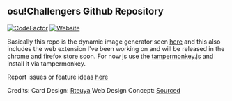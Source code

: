 ## osu!Challengers Github Repository
[![CodeFactor](https://www.codefactor.io/repository/github/paraliyzedevo/osu-Challengers-Extension/badge)](https://www.codefactor.io/repository/github/paraliyzedevo/osu-Challengers-Extension)
[![Website](https://img.shields.io/badge/-Card%20Generator-6a0dad?style=flat&logo=osu&logoColor=FFFFFF&labelColor=ff1493&color=6a0dad)](https://api.paraliyzed.net/)

Basically this repo is the dynamic image generator seen [here](api.paraliyzed.net) and this also includes the web extension I've been working on and will be released in the chrome and firefox store soon. For now js use the [tampermonkey.js](https://github.com/ParaliyzedEvo/osu-Challengers-Extension/blob/main/tampermonkey.js) and install it via tampermonkey.

Report issues or feature ideas [here](https://github.com/ParaliyzedEvo/osu-Challengers-Extension/issues)

Credits: 
Card Design: [Rteuya](https://www.youtube.com/@eightysixgraphics)
Web Design Concept: [Sourced](https://ko-fi.com/masonlorrain/posts)
